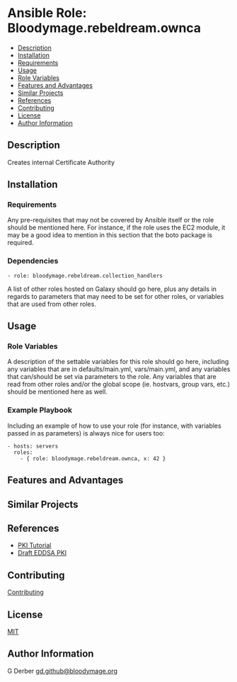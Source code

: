 Ansible Role: Bloodymage.rebeldream.ownca
===============

- [Description](#description)
- [Installation](#installation)
- [Requirements](#requirements)
- [Usage](#usage)
- [Role Variables](#role-variables)
- [Features and Advantages](#features-and-advantages)
- [Similar Projects](#similar-projects)
- [References](#references)
- [Contributing](#contributing)
- [License](#license)
- [Author Information](#author-information)

Description
-----------
Creates internal Certificate Authority

Installation
------------

### Requirements

Any pre-requisites that may not be covered by Ansible itself or the role should be mentioned here. For instance, if the role uses the EC2 module, it may be a good idea to mention in this section that the boto package is required.

### Dependencies
```- role: bloodymage.rebeldream.collection_handlers```

A list of other roles hosted on Galaxy should go here, plus any details in regards to parameters that may need to be set for other roles, or variables that are used from other roles.

Usage
-----

### Role Variables

A description of the settable variables for this role should go here, including any variables that are in defaults/main.yml, vars/main.yml, and any variables that can/should be set via parameters to the role. Any variables that are read from other roles and/or the global scope (ie. hostvars, group vars, etc.) should be mentioned here as well.

### Example Playbook

Including an example of how to use your role (for instance, with variables passed in as parameters) is always nice for users too:

    - hosts: servers
      roles:
        - { role: bloodymage.rebeldream.ownca, x: 42 }

Features and Advantages
-----------------------


Similar Projects
----------------

References
----------
- [PKI Tutorial](https://pki-tutorial.readthedocs.io)
- [Draft EDDSA PKI](https://tools.ietf.org/html/draft-moskowitz-eddsa-pki-00)

Contributing
------------
[Contributing](CONTRIBUTING.md.md)

License
-------
[MIT](LICENSE.md)

Author Information
------------------
G Derber
gd.github@bloodymage.org
